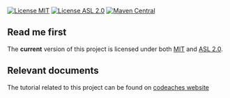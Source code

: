 [![License MIT][MIT badge]][MIT]
[![License ASL 2.0][ASL 2.0 badge]][ASL 2.0]
[![Maven Central][Maven Central badge]][Maven Central]

## Read me first

The **current** version of this project is licensed under both [MIT] and [ASL 2.0].

## Relevant documents

The tutorial related to this project can be found on [codeaches website]

[MIT badge]: https://img.shields.io/:license-MIT%202.0-blue.svg
[MIT]: https://opensource.org/licenses/mit-license.php

[ASL 2.0 badge]: https://img.shields.io/:license-Apache%202.0-blue.svg 
[ASL 2.0]: http://www.apache.org/licenses/LICENSE-2.0.html

[Maven Central badge]: https://img.shields.io/maven-central/v/com.codeaches/cfgclientpetstore/8.0.0.svg?colorB=green&style=flat 
[Maven Central]: https://mvnrepository.com/artifact/com.codeaches/cfgclientpetstore/8.0.0

[codeaches website]: https://codeaches.com/blog/spring-cloud-pcf-config-server-config-client

